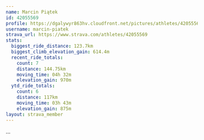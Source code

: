 ```yaml
---
name: Marcin Piątek
id: 42055569
profile: https://dgalywyr863hv.cloudfront.net/pictures/athletes/42055569/12602382/1/large.jpg
username: marcin-piatek
strava_url: https://www.strava.com/athletes/42055569
stats:
  biggest_ride_distance: 123.7km
  biggest_climb_elevation_gain: 614.4m
  recent_ride_totals:
    count: 7
    distance: 144.75km
    moving_time: 04h 32m
    elevation_gain: 970m
  ytd_ride_totals:
    count: 6
    distance: 117km
    moving_time: 03h 43m
    elevation_gain: 875m
layout: strava_member
--- 
```

...
